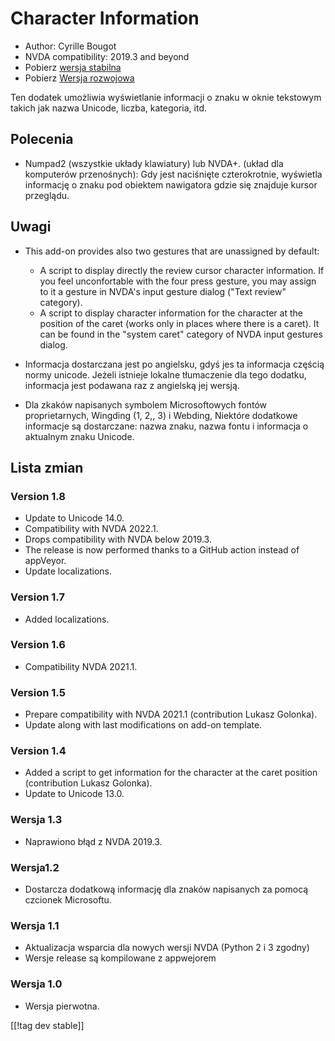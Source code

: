 # Character Information #

* Author: Cyrille Bougot
* NVDA compatibility: 2019.3 and beyond
* Pobierz [wersja stabilna][1]
* Pobierz [Wersja rozwojowa][2]

Ten dodatek umożliwia wyświetlanie informacji o znaku w oknie tekstowym
takich jak nazwa Unicode, liczba, kategoria, itd.


## Polecenia

* Numpad2 (wszystkie układy klawiatury) lub NVDA+. (układ dla komputerów
  przenośnych): Gdy jest naciśnięte czterokrotnie, wyświetla informację o
  znaku pod obiektem nawigatora gdzie się znajduje kursor przeglądu.


## Uwagi

* This add-on provides also two gestures that are unassigned by default:

    * A script to display directly the review cursor character
      information. If you feel unconfortable with the four press gesture,
      you may assign to it a gesture in NVDA's input gesture dialog ("Text
      review" category).
    * A script to display character information for the character at the
      position of the caret (works only in places where there is a
      caret). It can be found in the "system caret" category of NVDA input
      gestures dialog.

* Informacja dostarczana jest po angielsku, gdyś jes ta informacja częścią
  normy unicode. Jeżeli istnieje lokalne tłumaczenie dla tego dodatku,
  informacja jest podawana raz z angielską jej wersją.
* Dla zkaków napisanych symbolem Microsoftowych fontów proprietarnych,
  Wingding (1, 2,, 3) i Webding, Niektóre dodatkowe informacje są
  dostarczane: nazwa znaku, nazwa fontu i informacja o aktualnym znaku
  Unicode.


## Lista zmian

### Version 1.8

* Update to Unicode 14.0.
* Compatibility with NVDA 2022.1.
* Drops compatibility with NVDA below 2019.3.
* The release is now performed thanks to a GitHub action instead of
  appVeyor.
* Update localizations.

### Version 1.7

* Added localizations.

### Version 1.6

* Compatibility NVDA 2021.1.

### Version 1.5

* Prepare compatibility with NVDA 2021.1 (contribution Lukasz Golonka).
* Update along with last modifications on add-on template.

### Version 1.4

* Added a script to get information for the character at the caret position
  (contribution Lukasz Golonka).
* Update to Unicode 13.0.

### Wersja 1.3

* Naprawiono błąd z NVDA 2019.3.


### Wersja1.2

* Dostarcza dodatkową informację dla znaków napisanych za pomocą czcionek
  Microsoftu.


### Wersja 1.1

* Aktualizacja wsparcia dla nowych wersji  NVDA (Python 2 i 3 zgodny)
* Wersje release są kompilowane z appwejorem


### Wersja 1.0

* Wersja pierwotna.

[[!tag dev stable]]

[1]: https://addons.nvda-project.org/files/get.php?file=chari

[2]: https://addons.nvda-project.org/files/get.php?file=chari-dev
